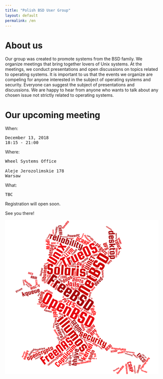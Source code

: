 ```yaml
---
title: "Polish BSD User Group"
layout: default
permalink: /en
---
```

<h1>About us</h1>
<p>Our group was created to promote systems from the BSD family. We organize meetings that bring together lovers of Unix systems. At the meetings, we conduct presentations and open discussions on topics related to operating systems. It is important to us that the events we organize are compeling for anyone interested in the subject of operating systems and security. Everyone can suggest the subject of presentations and discussions. We are happy to hear from anyone who wants to talk about any chosen issue not strictly related to operating systems.</p>

<h1>Our upcoming meeting</h1>

When:
<pre>
December 13, 2018
18:15 - 21:00
</pre>
Where:
<pre>
Wheel Systems Office

Aleje Jerozolimskie 178
Warsaw
</pre>
What:
<pre style="white-space: pre-wrap;">
TBC
</pre>

Registration will open soon.

See you there!

![Topics](bsd-words-cloud.png)
